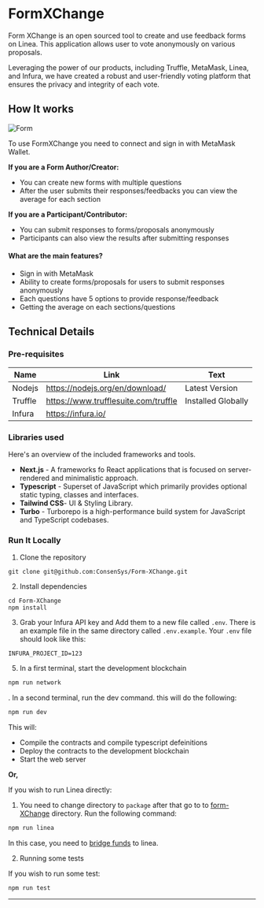 # FormXChange

Form XChange is an open sourced tool to create and use feedback forms on Linea. This application allows user to vote anonymously on various proposals.

Leveraging the power of our products, including Truffle, MetaMask, Linea, and Infura, we have created a robust and user-friendly voting platform that ensures the privacy and integrity of each vote.


## How It works


![Form](https://i.imgur.com/al1odgd.png)


To use FormXChange you need to connect and sign in with MetaMask Wallet. 

**If you are a Form Author/Creator:**

- You can create new forms with multiple questions
- After the user submits their responses/feedbacks you can view the average for each section

**If you are a Participant/Contributor:**

- You can submit responses to forms/proposals anonymously
- Participants can also view the results after submitting responses

#### What are the main features?

- Sign in with MetaMask
- Ability to create forms/proposals for users to submit responses anonymously
- Each questions have 5 options to provide response/feedback
- Getting the average on each sections/questions
  



## Technical Details

### Pre-requisites



| Name           | Link                                 | Text               |
| -------------- | ------------------------------------ | ------------------ |
| Nodejs         | https://nodejs.org/en/download/      | Latest Version     |
| Truffle        | https://www.trufflesuite.com/truffle | Installed Globally |
| Infura         |       https://infura.io/             |               |



### **Libraries used**

Here's an overview of the included frameworks and tools.

- **Next.js** - A frameworks fo React applications that is focused on server-rendered and minimalistic approach.
- **Typescript** - Superset of JavaScript which primarily provides optional static typing, classes and interfaces.
- **Tailwind CSS**- UI & Styling Library.
- **Turbo** - Turborepo is a high-performance build system for JavaScript and TypeScript codebases.


### Run It Locally

1. Clone the repository

```
git clone git@github.com:ConsenSys/Form-XChange.git
```

2. Install dependencies

```
cd Form-XChange
npm install
```

3. Grab your Infura API key and Add them to a new file called `.env`. 
There is an example file in the same directory called `.env.example`. Your `.env` file should look like this:


```
INFURA_PROJECT_ID=123
```


5. In a first terminal, start the development blockchain

```sh
npm run network
```

. In a second terminal, run the dev command. this will do the following:

```sh
npm run dev
```

This will:

- Compile the contracts and compile typescript defeinitions
- Deploy the contracts to the development blockchain
- Start the web server

**Or,**

If you wish to run Linea directly:

1. You need to change directory to `package` after that go to to [form-XChange](https://github.com/ConsenSys/Form-XChange/tree/main/packages/form-XChange) directory.
Run the following command:

```sh
npm run linea
```

In this case, you need to [bridge funds](https://docs.linea.build/use-linea/bridge-funds
) to linea. 

2. Running some tests

If you wish to run some test:

```sh
npm run test
```

---